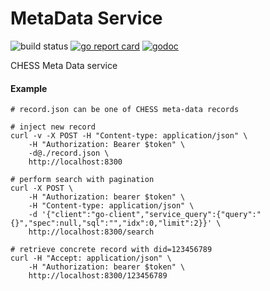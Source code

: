 # MetaData Service

![build status](https://github.com/CHESSComputing/MetaData/actions/workflows/go.yml/badge.svg)
[![go report card](https://goreportcard.com/badge/github.com/CHESSComputing/MetaData)](https://goreportcard.com/report/github.com/CHESSComputing/MetaData)
[![godoc](https://godoc.org/github.com/CHESSComputing/MetaData?status.svg)](https://godoc.org/github.com/CHESSComputing/MetaData)

CHESS Meta Data service

#### Example
```
# record.json can be one of CHESS meta-data records

# inject new record
curl -v -X POST -H "Content-type: application/json" \
    -H "Authorization: Bearer $token" \
    -d@./record.json \
    http://localhost:8300

# perform search with pagination
curl -X POST \
    -H "Authorization: bearer $token" \
    -H "Content-type: application/json" \
    -d '{"client":"go-client","service_query":{"query":"{}","spec":null,"sql":"","idx":0,"limit":2}}' \
    http://localhost:8300/search

# retrieve concrete record with did=123456789
curl -H "Accept: application/json" \
    -H "Authorization: bearer $token" \
    http://localhost:8300/123456789
```
